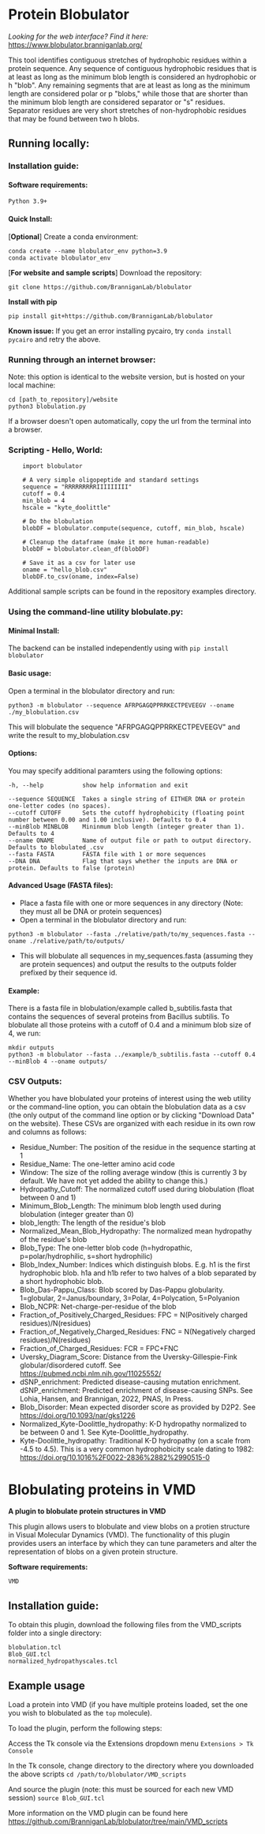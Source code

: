 # Protein Blobulator
_Looking for the web interface? Find it here:_ https://www.blobulator.branniganlab.org/ 

This tool identifies contiguous stretches of hydrophobic residues within a protein sequence. Any sequence of contiguous hydrophobic residues that is at least as long as the minimum blob length is considered an hydrophobic or h "blob". Any remaining segments that are at least as long as the minimum length are considered polar or p "blobs," while those that are shorter than the minimum blob length are considered separator or "s" residues.  Separator residues are very short stretches of non-hydrophobic residues that may be found between two h blobs.

## Running locally:

### Installation guide:

#### Software requirements:
```
Python 3.9+
```


#### Quick Install:
[**Optional**] Create a conda environment:
```
conda create --name blobulator_env python=3.9
conda activate blobulator_env
```
[**For website and sample scripts**] Download the repository:
```
git clone https://github.com/BranniganLab/blobulator
```
**Install with pip**
```
pip install git+https://github.com/BranniganLab/blobulator
```
**Known issue:**
If you get an error installing pycairo, try ```conda install pycairo``` and retry the above.

### Running through an internet browser:
Note: this option is identical to the website version, but is hosted on your local machine:
```
cd [path_to_repository]/website
python3 blobulation.py
```
If a browser doesn't open automatically, copy the url from the terminal into a browser.

### Scripting - Hello, World:

```
    import blobulator

    # A very simple oligopeptide and standard settings
    sequence = "RRRRRRRRRIIIIIIIII"
    cutoff = 0.4
    min_blob = 4
    hscale = "kyte_doolittle"

    # Do the blobulation
    blobDF = blobulator.compute(sequence, cutoff, min_blob, hscale)
    
    # Cleanup the dataframe (make it more human-readable)
    blobDF = blobulator.clean_df(blobDF)
    
    # Save it as a csv for later use
    oname = "hello_blob.csv"
    blobDF.to_csv(oname, index=False)
```
Additional sample scripts can be found in the repository examples directory.


### Using the command-line utility blobulate.py:
#### Minimal Install:
The backend can be installed independently using with ``` pip install blobulator ```

#### Basic usage:
Open a terminal in the blobulator directory and run:
```
python3 -m blobulator --sequence AFRPGAGQPPRRKECTPEVEEGV --oname ./my_blobulation.csv
```
This will blobulate the sequence "AFRPGAGQPPRRKECTPEVEEGV" and write the result to my_blobulation.csv

#### Options:
You may specify additional paramters using the following options:
```
-h, --help           show help information and exit

--sequence SEQUENCE  Takes a single string of EITHER DNA or protein one-letter codes (no spaces).
--cutoff CUTOFF      Sets the cutoff hydrophobicity (floating point number between 0.00 and 1.00 inclusive). Defaults to 0.4
--minBlob MINBLOB    Mininmum blob length (integer greater than 1). Defaults to 4
--oname ONAME        Name of output file or path to output directory. Defaults to blobulated_.csv
--fasta FASTA        FASTA file with 1 or more sequences
--DNA DNA            Flag that says whether the inputs are DNA or protein. Defaults to false (protein)
```
#### Advanced Usage (FASTA files):
- Place a fasta file with one or more sequences in any directory (Note: they must all be DNA or protein sequences)
- Open a terminal in the blobulator directory and run:
```
python3 -m blobulator --fasta ./relative/path/to/my_sequences.fasta --oname ./relative/path/to/outputs/
```
- This will blobulate all sequences in my_sequences.fasta (assuming they are protein sequences) and output the results to the outputs folder prefixed by their sequence id.

#### Example:
There is a fasta file in blobulation/example called b_subtilis.fasta that contains the sequences of several proteins from Bacillus subtilis.
To blobulate all those proteins with a cutoff of 0.4 and a minimum blob size of 4, we run:
```
mkdir outputs
python3 -m blobulator --fasta ../example/b_subtilis.fasta --cutoff 0.4 --minBlob 4 --oname outputs/
```

### CSV Outputs:
Whether you have blobulated your proteins of interest using the web utility or the command-line option, you can obtain the blobulation data as a csv (the only output of the command line option or by clicking "Download Data" on the website).
These CSVs are organized with each residue in its own row and columns as follows:
- Residue_Number: The position of the residue in the sequence starting at 1
- Residue_Name: The one-letter amino acid code
- Window: The size of the rolling average window (this is currently 3 by default. We have not yet added the ability to change this.)
- Hydropathy_Cutoff: The normalized cutoff used during blobulation (float between 0 and 1)
- Minimum_Blob_Length: The minimum blob length used during blobulation (integer greater than 0)
- blob_length: The length of the residue's blob
- Normalized_Mean_Blob_Hydropathy: The normalized mean hydropathy of the residue's blob
- Blob_Type: The one-letter blob code (h=hydropathic, p=polar/hydrophilic, s=short hydrophilic)
- Blob_Index_Number: Indices which distinguish blobs. E.g. h1 is the first hydrophobic blob. h1a and h1b refer to two halves of a blob separated by a short hydrophobic blob.
- Blob_Das-Pappu_Class: Blob scored by Das-Pappu globularity. 1=globular, 2=Janus/boundary, 3=Polar, 4=Polycation, 5=Polyanion
- Blob_NCPR: Net-charge-per-residue of the blob
- Fraction_of_Positively_Charged_Residues: FPC = N(Positively charged residues)/N(residues)
- Fraction_of_Negatively_Charged_Residues: FNC = N(Negatively charged residues)/N(residues)
- Fraction_of_Charged_Residues: FCR = FPC+FNC
- Uversky_Diagram_Score: Distance from the Uversky-Gillespie-Fink globular/disordered cutoff. See https://pubmed.ncbi.nlm.nih.gov/11025552/
- dSNP_enrichment: Predicted disease-causing mutation enrichment. dSNP_enrichment: Predicted enrichment of disease-causing SNPs. See Lohia, Hansen, and Brannigan, 2022, PNAS, In Press.
- Blob_Disorder: Mean expected disorder score as provided by D2P2. See https://doi.org/10.1093/nar/gks1226
- Normalized_Kyte-Doolittle_hydropathy: K-D hydropathy normalized to be between 0 and 1. See Kyte-Doolittle_hydropathy.
- Kyte-Doolittle_hydropathy: Traditional K-D hydropathy (on a scale from -4.5 to 4.5). This is a very common hydrophobicity scale dating to 1982: https://doi.org/10.1016%2F0022-2836%2882%2990515-0

# Blobulating proteins in VMD

**A plugin to blobulate protein structures in VMD**

This plugin allows users to blobulate and view blobs on a protien structure in Visual Molecular Dynamics (VMD). The functionality of this plugin provides users an interface by which they can tune parameters and alter the representation of blobs on a given protein structure.

**Software requirements:** 

```VMD```

## Installation guide:

To obtain this plugin, download the following files from the VMD_scripts folder into a single directory:
``` 
blobulation.tcl
Blob_GUI.tcl
normalized_hydropathyscales.tcl
```

## Example usage

Load a protein into VMD (if you have multiple proteins loaded, set the one you wish to blobulated as the `top` molecule).

To load the plugin, perform the following steps:

Access the Tk console via the Extensions dropdown menu
`Extensions > Tk Console`

In the Tk console, change directory to the directory where you downloaded the above scripts
``` cd /path/to/blobulator/VMD_scripts ``` 

And source the plugin (note: this must be sourced for each new VMD session)
```source Blob_GUI.tcl```

More information on the VMD plugin can be found here https://github.com/BranniganLab/blobulator/tree/main/VMD_scripts